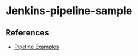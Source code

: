 # Jenkins-pipeline-sample

## References

* [Pipeline Examples](https://jenkins.io/doc/pipeline/examples/)
